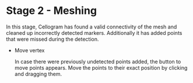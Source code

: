 # Stage 2 - Meshing

In this stage, Cellogram has found a valid connectivity of the mesh and
cleaned up incorrectly detected markers. Additionally it has added
points that were missed during the detection.

-   Move vertex

    In case there were previously undetected points added, the button to
    move points appears. Move the points to their exact position by
    clicking and dragging them.
